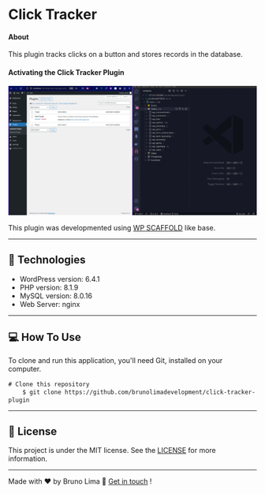 # Click Tracker #
#### About
This plugin tracks clicks on a button and stores records in the database.

#### Activating the Click Tracker Plugin

![Alt text](/public/assets/images/click_tracker.gif)


This plugin was developmented using [WP SCAFFOLD](https://developer.wordpress.org/cli/commands/scaffold/plugin/) like base.

___

## 🚀 Technologies ##

+ WordPress version: 6.4.1
+ PHP version: 8.1.9
+ MySQL version: 8.0.16
+ Web Server: nginx

___

## 💻 How To Use ##

To clone and run this application, you'll need Git,  installed on your computer.

    # Clone this repository
        $ git clone https://github.com/brunolimadevelopment/click-tracker-plugin



___

## 📝 License

This project is under the MIT license. See the [LICENSE](https://github.com/brunolimadevelopment/lamamia/blob/main/MIT%20License.txt) for more information.

___

Made with ♥ by Bruno Lima 👋 [Get in touch](https://www.linkedin.com/in/bruno-lima-b6a034177/) !
